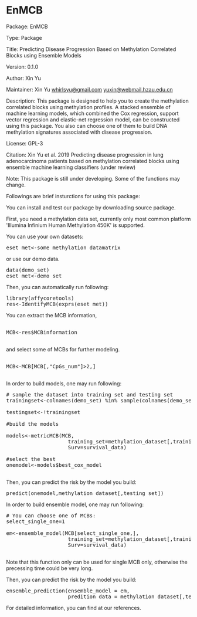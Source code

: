 # EnMCB
Package: EnMCB

Type: Package

Title: Predicting Disease Progression Based on Methylation Correlated Blocks using Ensemble Models
        
Version: 0.1.0

Author: Xin Yu

Maintainer: Xin Yu <whirlsyu@gmail.com> <yuxin@webmail.hzau.edu.cn>

Description: This package is designed to help you to create the methylation correlated blocks using methylation profiles. A stacked ensemble of machine learning models, which combined the Cox regression, support vector regression and elastic-net regression model, can be constructed using this package. You also can choose one of them to build DNA methylation signatures associated with disease progression.

License: GPL-3

Citation:
Xin Yu et al. 2019 Predicting disease progression in lung adenocarcinoma patients based on methylation correlated blocks using ensemble machine learning classifiers (under review)

Note: This package is still under developing. Some of the functions may change.

Followings are brief insturctions for using this package:

You can install and test our package by downloading source package.

First, you need a methylation data set, currently only most common platform 'Illumina Infinium Human Methylation 450K' is supported.

You can use your own datasets:

<pre>
eset_met<-some_methylation_datamatrix
</pre>

or use our demo data.

<pre>
data(demo_set)
eset_met<-demo_set
</pre>


Then, you can automatically run following:

<pre>
library(affycoretools)
res<-IdentifyMCB(exprs(eset_met))
</pre>

You can extract the MCB information,

<pre>

MCB<-res$MCBinformation

</pre>

and select some of MCBs for further modeling.

<pre>

MCB<-MCB[MCB[,"CpGs_num"]>2,]

</pre>

In order to build models, one may run following:

<pre>
# sample the dataset into training set and testing set
trainingset<-colnames(demo_set) %in% sample(colnames(demo_set),0.6*length(colnames(demo_set)))

testingset<-!trainingset

#build the models

models<-metricMCB(MCB,
                    training_set=methylation_dataset[,training_set],
                    Surv=survival_data)

#select the best
onemodel<-models$best_cox_model

</pre>                    

Then, you can predict the risk by the model you build:

<pre>
predict(onemodel,methylation_dataset[,testing_set])
</pre>

In order to build ensemble model, one may run following:

<pre>
# You can choose one of MCBs:
select_single_one=1

em<-ensemble_model(MCB[select_single_one,],
                    training_set=methylation_dataset[,training_set],
                    Surv=survival_data)
                    
</pre>
Note that this function only can be used for single MCB only, otherwise the precessing time could be very long.

Then, you can predict the risk by the model you build:

<pre>
ensemble_prediction(ensemble_model = em,
                    predition_data = methylation_dataset[,testing_set])
</pre>

For detailed information, you can find at our references.
